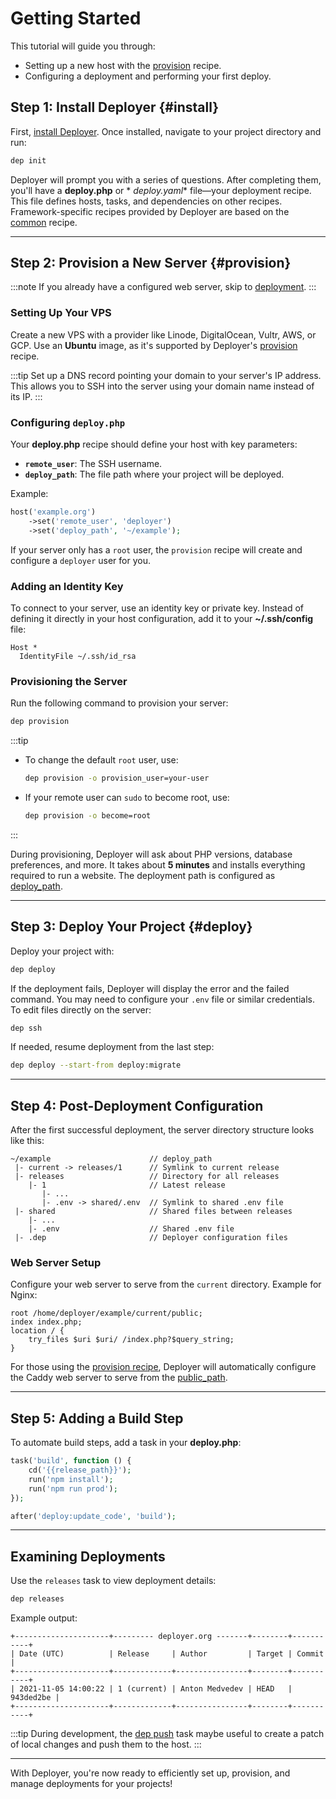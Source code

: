 # Getting Started

This tutorial will guide you through:

- Setting up a new host with the [provision](recipe/provision.md) recipe.
- Configuring a deployment and performing your first deploy.

## Step 1: Install Deployer {#install}

First, [install Deployer](installation.md). Once installed, navigate to your project directory and run:

```sh
dep init
```

Deployer will prompt you with a series of questions. After completing them, you'll have a **deploy.php** or *
*deploy.yaml** file—your deployment recipe. This file defines hosts, tasks, and dependencies on other recipes.
Framework-specific recipes provided by Deployer are based on the [common](recipe/common.md) recipe.

---

## Step 2: Provision a New Server {#provision}

:::note
If you already have a configured web server, skip to [deployment](#deploy).
:::

### Setting Up Your VPS

Create a new VPS with a provider like Linode, DigitalOcean, Vultr, AWS, or GCP. Use an **Ubuntu** image, as it's
supported by Deployer's [provision](recipe/provision.md) recipe.

:::tip
Set up a DNS record pointing your domain to your server's IP address. This allows you to SSH into the server using your
domain name instead of its IP.
:::

### Configuring `deploy.php`

Your **deploy.php** recipe should define your host with key parameters:

- **`remote_user`**: The SSH username.
- **`deploy_path`**: The file path where your project will be deployed.

Example:

```php
host('example.org')
    ->set('remote_user', 'deployer')
    ->set('deploy_path', '~/example');
```

If your server only has a `root` user, the `provision` recipe will create and configure a `deployer` user for you.

### Adding an Identity Key

To connect to your server, use an identity key or private key. Instead of defining it directly in your host
configuration, add it to your **~/.ssh/config** file:

```
Host *
  IdentityFile ~/.ssh/id_rsa
```

### Provisioning the Server

Run the following command to provision your server:

```sh
dep provision
```

:::tip

- To change the default `root` user, use:
  ```sh
  dep provision -o provision_user=your-user
  ```
- If your remote user can `sudo` to become root, use:
  ```sh
  dep provision -o become=root
  ```

:::

During provisioning, Deployer will ask about PHP versions, database preferences, and more. It takes about **5 minutes**
and installs everything required to run a website. The deployment path is configured
as [deploy_path](recipe/common.md#deploy_path).

---

## Step 3: Deploy Your Project {#deploy}

Deploy your project with:

```sh
dep deploy
```

If the deployment fails, Deployer will display the error and the failed command. You may need to configure your `.env`
file or similar credentials. To edit files directly on the server:

```sh
dep ssh
```

If needed, resume deployment from the last step:

```sh
dep deploy --start-from deploy:migrate
```

---

## Step 4: Post-Deployment Configuration

After the first successful deployment, the server directory structure looks like this:

```
~/example                      // deploy_path
 |- current -> releases/1      // Symlink to current release
 |- releases                   // Directory for all releases
    |- 1                       // Latest release
       |- ...
       |- .env -> shared/.env  // Symlink to shared .env file
 |- shared                     // Shared files between releases
    |- ...
    |- .env                    // Shared .env file
 |- .dep                       // Deployer configuration files
```

### Web Server Setup

Configure your web server to serve from the `current` directory. Example for Nginx:

```nginx
root /home/deployer/example/current/public;
index index.php;
location / {
    try_files $uri $uri/ /index.php?$query_string;
}
```

For those using the [provision recipe](recipe/provision.md), Deployer will automatically configure the Caddy web server
to serve from the [public_path](recipe/provision/website.md#public_path).

---

## Step 5: Adding a Build Step

To automate build steps, add a task in your **deploy.php**:

```php
task('build', function () {
    cd('{{release_path}}');
    run('npm install');
    run('npm run prod');
});

after('deploy:update_code', 'build');
```

---

## Examining Deployments

Use the `releases` task to view deployment details:

```sh
dep releases
```

Example output:

```
+---------------------+--------- deployer.org -------+--------+-----------+
| Date (UTC)          | Release     | Author         | Target | Commit    |
+---------------------+-------------+----------------+--------+-----------+
| 2021-11-05 14:00:22 | 1 (current) | Anton Medvedev | HEAD   | 943ded2be |
+---------------------+-------------+----------------+--------+-----------+
```

:::tip
During development, the [dep push](recipe/deploy/push.md) task maybe useful
to create a patch of local changes and push them to the host.
:::

--- 

With Deployer, you're now ready to efficiently set up, provision, and manage deployments for your projects!
